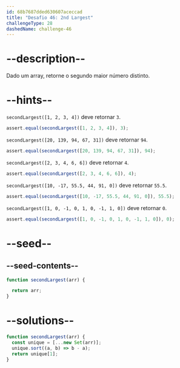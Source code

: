 ```yaml
---
id: 68b7687dded630607aceccad
title: "Desafio 46: 2nd Largest"
challengeType: 28
dashedName: challenge-46
---
```


# --description--

Dado um array, retorne o segundo maior número distinto.

# --hints--

`secondLargest([1, 2, 3, 4])` deve retornar `3`.

```js
assert.equal(secondLargest([1, 2, 3, 4]), 3);
```

`secondLargest([20, 139, 94, 67, 31])` deve retornar `94`.

```js
assert.equal(secondLargest([20, 139, 94, 67, 31]), 94);
```

`secondLargest([2, 3, 4, 6, 6])` deve retornar `4`.

```js
assert.equal(secondLargest([2, 3, 4, 6, 6]), 4);
```

`secondLargest([10, -17, 55.5, 44, 91, 0])` deve retornar `55.5`.

```js
assert.equal(secondLargest([10, -17, 55.5, 44, 91, 0]), 55.5);
```

`secondLargest([1, 0, -1, 0, 1, 0, -1, 1, 0])` deve retornar `0`.

```js
assert.equal(secondLargest([1, 0, -1, 0, 1, 0, -1, 1, 0]), 0);
```

# --seed--

## --seed-contents--

```js
function secondLargest(arr) {

  return arr;
}
```

# --solutions--

```js
function secondLargest(arr) {
  const unique = [...new Set(arr)];
  unique.sort((a, b) => b - a);
  return unique[1];
}
```
